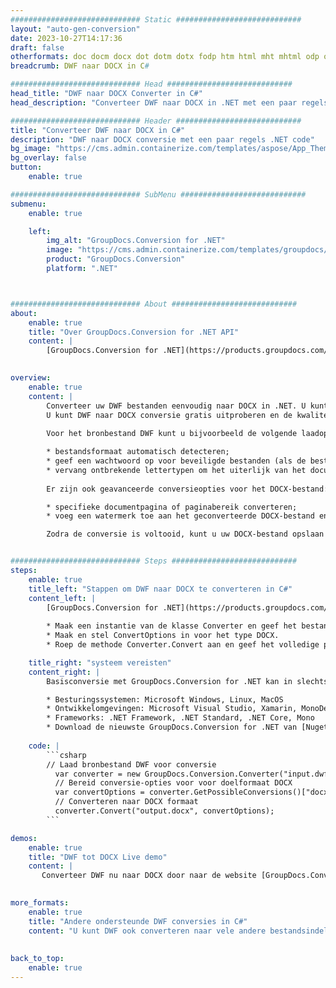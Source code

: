 ```yaml
---
############################# Static ############################
layout: "auto-gen-conversion"
date: 2023-10-27T14:17:36
draft: false
otherformats: doc docm docx dot dotm dotx fodp htm html mht mhtml odp odt otp pot potm potx pps ppsm ppsx ppt pptm pptx rtf
breadcrumb: DWF naar DOCX in C#

############################# Head ############################
head_title: "DWF naar DOCX Converter in C#"
head_description: "Converteer DWF naar DOCX in .NET met een paar regels code. Gebruik de GroupDocs Document Conversion API om meer dan 160 bestandsformaten te converteren."

############################# Header ############################
title: "Converteer DWF naar DOCX in C#"
description: "DWF naar DOCX conversie met een paar regels .NET code"
bg_image: "https://cms.admin.containerize.com/templates/aspose/App_Themes/V3/images/bg/header1.png"
bg_overlay: false
button:
    enable: true

############################# SubMenu ############################
submenu:
    enable: true

    left:
        img_alt: "GroupDocs.Conversion for .NET"
        image: "https://cms.admin.containerize.com/templates/groupdocs/images/product-logos/90x90-noborder/groupdocs-conversion-net.png"
        product: "GroupDocs.Conversion"
        platform: ".NET"



############################# About ############################
about:
    enable: true
    title: "Over GroupDocs.Conversion for .NET API"
    content: |
        [GroupDocs.Conversion for .NET](https://products.groupdocs.com/conversion/net/) kan worden gebruikt om Microsoft Word, Excel, PowerPoint, PDF, Visio en andere formaten te converteren. GroupDocs.Conversion is een standalone API die geschikt is voor back-end en interne systemen waar hoge prestaties vereist zijn. Het is niet afhankelijk van software zoals Microsoft of Open Office.
    

overview:
    enable: true
    content: |
        Converteer uw DWF bestanden eenvoudig naar DOCX in .NET. U kunt slechts een paar C# coderegels gebruiken op elk platform naar keuze, zoals - Windows, Linux, macOS.
        U kunt DWF naar DOCX conversie gratis uitproberen en de kwaliteit van de conversieresultaten evalueren. Naast eenvoudige scenario's voor bestandsconversie kunt u meer geavanceerde opties proberen voor het laden van het bronbestand DWF en voor het opslaan van het DOCX-uitvoerresultaat. 
        
        Voor het bronbestand DWF kunt u bijvoorbeeld de volgende laadopties gebruiken:

        * bestandsformaat automatisch detecteren;
        * geef een wachtwoord op voor beveiligde bestanden (als de bestandsindeling dit ondersteunt);
        * vervang ontbrekende lettertypen om het uiterlijk van het document te behouden.
        
        Er zijn ook geavanceerde conversieopties voor het DOCX-bestand:

        * specifieke documentpagina of paginabereik converteren;
        * voeg een watermerk toe aan het geconverteerde DOCX-bestand en nog veel meer.

        Zodra de conversie is voltooid, kunt u uw DOCX-bestand opslaan in het lokale bestandspad of in opslag van derden, zoals FTP, Amazon S3, Google Drive, Dropbox enz. Let op: om DWF naar {{ te converteren) TO}} er is geen extra software nodig, zoals MS Office, Open Office, Adobe Acrobat Reader enz.


############################# Steps ############################
steps:
    enable: true
    title_left: "Stappen om DWF naar DOCX te converteren in C#"
    content_left: |
        [GroupDocs.Conversion for .NET](https://products.groupdocs.com/conversion/net/) maakt het gemakkelijk voor ontwikkelaars om een ​​DWF bestand naar DOCX te converteren met een paar regels code.
        
        * Maak een instantie van de klasse Converter en geef het bestand DWF het volledige pad
        * Maak en stel ConvertOptions in voor het type DOCX.
        * Roep de methode Converter.Convert aan en geef het volledige pad en formaat (DOCX) door als parameter

    title_right: "systeem vereisten"
    content_right: |
        Basisconversie met GroupDocs.Conversion for .NET kan in slechts een paar eenvoudige stappen worden gedaan. Onze API's worden ondersteund op alle belangrijke platforms en besturingssystemen. Voordat u de onderstaande code uitvoert, moet u ervoor zorgen dat de volgende vereisten op uw systeem zijn geïnstalleerd.

        * Besturingssystemen: Microsoft Windows, Linux, MacOS
        * Ontwikkelomgevingen: Microsoft Visual Studio, Xamarin, MonoDevelop
        * Frameworks: .NET Framework, .NET Standard, .NET Core, Mono
        * Download de nieuwste GroupDocs.Conversion for .NET van [Nuget](https://www.nuget.org/packages/groupdocs.conversion)
         
    code: |
        ```csharp    
        // Laad bronbestand DWF voor conversie
          var converter = new GroupDocs.Conversion.Converter("input.dwf");
          // Bereid conversie-opties voor voor doelformaat DOCX
          var convertOptions = converter.GetPossibleConversions()["docx"].ConvertOptions;
          // Converteren naar DOCX formaat
          converter.Convert("output.docx", convertOptions);
        ```

demos:
    enable: true
    title: "DWF tot DOCX Live demo"
    content: |
       Converteer DWF nu naar DOCX door naar de website [GroupDocs.Conversion App](https://products.groupdocs.app/conversion/family) te gaan. Online demo heeft de volgende voordelen:
          

more_formats:
    enable: true
    title: "Andere ondersteunde DWF conversies in C#"
    content: "U kunt DWF ook converteren naar vele andere bestandsindelingen. Zie de lijst hieronder."
       
       
back_to_top:
    enable: true
---
```

